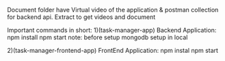 Document folder have Virtual video of the application & postman collection for backend api. Extract to get videos and document


Important commands in short:
1)(task-manager-app) Backend Application:
npm install 
npm start
note: before setup mongodb setup in local

2)(task-manager-frontend-app) FrontEnd Application:
npm instal
npm start
